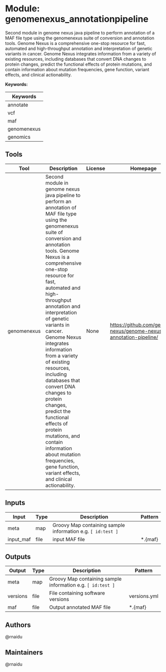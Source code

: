 # Module: genomenexus_annotationpipeline

Second module in genome nexus java pipeline to perform annotation of a MAF file type using the genomenexus suite of conversion and annotation tools. Genome Nexus is a comprehensive one-stop resource for fast, automated and high-throughput annotation and interpretation of genetic variants in cancer. Genome Nexus integrates information from a variety of existing resources, including databases that convert DNA changes to protein changes, predict the functional effects of protein mutations, and contain information about mutation frequencies, gene function, variant effects, and clinical actionability.

**Keywords:**

| Keywords |
|----------|
| annotate |
| vcf |
| maf |
| genomenexus |
| genomics |

## Tools

| Tool | Description | License | Homepage |
|------|-------------|---------|----------|
| genomenexus | Second module in genome nexus java pipeline to perform an annotation of MAF file type using the genomenexus suite of conversion and annotation tools. Genome Nexus is a comprehensive one-stop resource for fast, automated and high-throughput annotation and interpretation of genetic variants in cancer. Genome Nexus integrates information from a variety of existing resources, including databases that convert DNA changes to protein changes, predict the functional effects of protein mutations, and contain information about mutation frequencies, gene function, variant effects, and clinical actionability. | None | https://github.com/genome-nexus/genome-nexus-annotation-pipeline/ |

## Inputs

| Input | Type | Description | Pattern |
|-------|------|-------------|---------|
| meta | map | Groovy Map containing sample information e.g. `[ id:test ]`  |  |
| input_maf | file | input MAF file | *.{maf} |

## Outputs

| Output | Type | Description | Pattern |
|--------|------|-------------|---------|
| meta | map | Groovy Map containing sample information e.g. `[ id:test ]`  |  |
| versions | file | File containing software versions | versions.yml |
| maf | file | Output annotated MAF file | *.{maf} |

## Authors

@rnaidu

## Maintainers

@rnaidu

